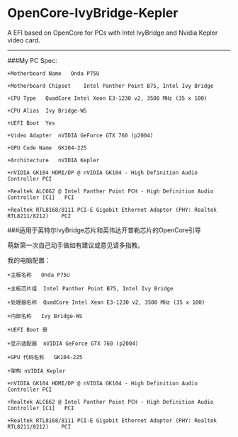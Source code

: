 # OpenCore-IvyBridge-Kepler
A EFI based on OpenCore for PCs with Intel IvyBridge and Nvidia Kepler video card.
___
###My PC Spec:

    +Motherboard Name	Onda P75U
    
    +Motherboard Chipset	Intel Panther Point B75, Intel Ivy Bridge
    
    +CPU Type	QuadCore Intel Xeon E3-1230 v2, 3500 MHz (35 x 100)
    
    +CPU Alias	Ivy Bridge-WS
    
    +UEFI Boot	Yes
    
    +Video Adapter	nVIDIA GeForce GTX 760 (p2004)
    
    +GPU Code Name	GK104-225
    
    +Architecture	nVIDIA Kepler
    
    +nVIDIA GK104 HDMI/DP @ nVIDIA GK104 - High Definition Audio Controller	PCI
    
    +Realtek ALC662 @ Intel Panther Point PCH - High Definition Audio Controller [C1]	PCI
    
    +Realtek RTL8168/8111 PCI-E Gigabit Ethernet Adapter (PHY: Realtek RTL8211/8212)	PCI
    
###适用于英特尔IvyBridge芯片和英伟达开普勒芯片的OpenCore引导

萌新第一次自己动手做如有建议或意见请多指教。

我的电脑配置：

    +主板名称	Onda P75U
    
    +主板芯片组	Intel Panther Point B75, Intel Ivy Bridge
    
    +处理器名称	QuadCore Intel Xeon E3-1230 v2, 3500 MHz (35 x 100)
    
    +内部名称	Ivy Bridge-WS
    
    +UEFI Boot 是 
    
    +显示适配器	nVIDIA GeForce GTX 760 (p2004)
    
    +GPU 代码名称	GK104-225
    
    +架构	nVIDIA Kepler
    
    +nVIDIA GK104 HDMI/DP @ nVIDIA GK104 - High Definition Audio Controller	PCI
    
    +Realtek ALC662 @ Intel Panther Point PCH - High Definition Audio Controller [C1]	PCI
    
    +Realtek RTL8168/8111 PCI-E Gigabit Ethernet Adapter (PHY: Realtek RTL8211/8212)	PCI
    
